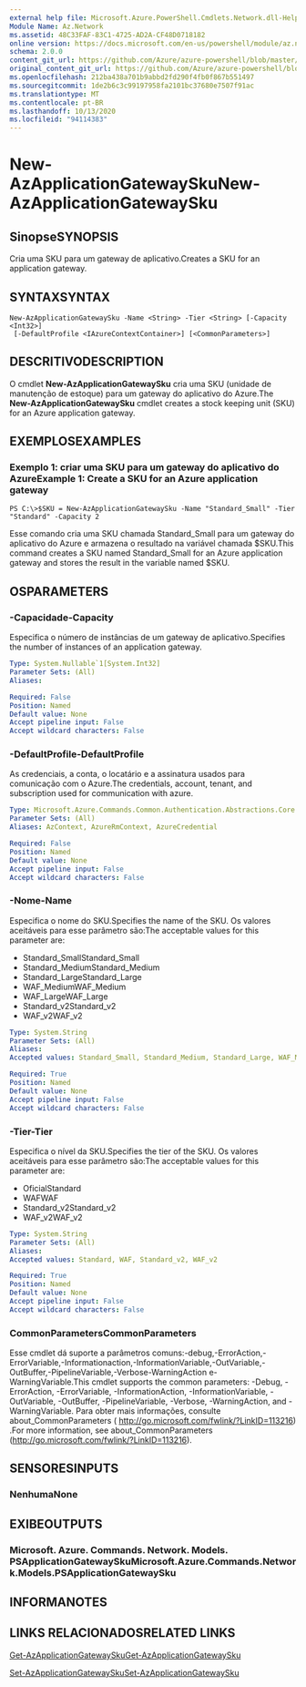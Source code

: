 ```yaml
---
external help file: Microsoft.Azure.PowerShell.Cmdlets.Network.dll-Help.xml
Module Name: Az.Network
ms.assetid: 48C33FAF-83C1-4725-AD2A-CF48D0718182
online version: https://docs.microsoft.com/en-us/powershell/module/az.network/new-azapplicationgatewaysku
schema: 2.0.0
content_git_url: https://github.com/Azure/azure-powershell/blob/master/src/Network/Network/help/New-AzApplicationGatewaySku.md
original_content_git_url: https://github.com/Azure/azure-powershell/blob/master/src/Network/Network/help/New-AzApplicationGatewaySku.md
ms.openlocfilehash: 212ba438a701b9abbd2fd290f4fb0f867b551497
ms.sourcegitcommit: 1de2b6c3c99197958fa2101bc37680e7507f91ac
ms.translationtype: MT
ms.contentlocale: pt-BR
ms.lasthandoff: 10/13/2020
ms.locfileid: "94114383"
---
```

# <span data-ttu-id="93131-101">New-AzApplicationGatewaySku</span><span class="sxs-lookup"><span data-stu-id="93131-101">New-AzApplicationGatewaySku</span></span>

## <span data-ttu-id="93131-102">Sinopse</span><span class="sxs-lookup"><span data-stu-id="93131-102">SYNOPSIS</span></span>
<span data-ttu-id="93131-103">Cria uma SKU para um gateway de aplicativo.</span><span class="sxs-lookup"><span data-stu-id="93131-103">Creates a SKU for an application gateway.</span></span>

## <span data-ttu-id="93131-104">SYNTAX</span><span class="sxs-lookup"><span data-stu-id="93131-104">SYNTAX</span></span>

```
New-AzApplicationGatewaySku -Name <String> -Tier <String> [-Capacity <Int32>]
 [-DefaultProfile <IAzureContextContainer>] [<CommonParameters>]
```

## <span data-ttu-id="93131-105">DESCRITIVO</span><span class="sxs-lookup"><span data-stu-id="93131-105">DESCRIPTION</span></span>
<span data-ttu-id="93131-106">O cmdlet **New-AzApplicationGatewaySku** cria uma SKU (unidade de manutenção de estoque) para um gateway do aplicativo do Azure.</span><span class="sxs-lookup"><span data-stu-id="93131-106">The **New-AzApplicationGatewaySku** cmdlet creates a stock keeping unit (SKU) for an Azure application gateway.</span></span>

## <span data-ttu-id="93131-107">EXEMPLOS</span><span class="sxs-lookup"><span data-stu-id="93131-107">EXAMPLES</span></span>

### <span data-ttu-id="93131-108">Exemplo 1: criar uma SKU para um gateway do aplicativo do Azure</span><span class="sxs-lookup"><span data-stu-id="93131-108">Example 1: Create a SKU for an Azure application gateway</span></span>
```
PS C:\>$SKU = New-AzApplicationGatewaySku -Name "Standard_Small" -Tier "Standard" -Capacity 2
```

<span data-ttu-id="93131-109">Esse comando cria uma SKU chamada Standard_Small para um gateway do aplicativo do Azure e armazena o resultado na variável chamada $SKU.</span><span class="sxs-lookup"><span data-stu-id="93131-109">This command creates a SKU named Standard_Small for an Azure application gateway and stores the result in the variable named $SKU.</span></span>

## <span data-ttu-id="93131-110">OS</span><span class="sxs-lookup"><span data-stu-id="93131-110">PARAMETERS</span></span>

### <span data-ttu-id="93131-111">-Capacidade</span><span class="sxs-lookup"><span data-stu-id="93131-111">-Capacity</span></span>
<span data-ttu-id="93131-112">Especifica o número de instâncias de um gateway de aplicativo.</span><span class="sxs-lookup"><span data-stu-id="93131-112">Specifies the number of instances of an application gateway.</span></span>

```yaml
Type: System.Nullable`1[System.Int32]
Parameter Sets: (All)
Aliases:

Required: False
Position: Named
Default value: None
Accept pipeline input: False
Accept wildcard characters: False
```

### <span data-ttu-id="93131-113">-DefaultProfile</span><span class="sxs-lookup"><span data-stu-id="93131-113">-DefaultProfile</span></span>
<span data-ttu-id="93131-114">As credenciais, a conta, o locatário e a assinatura usados para comunicação com o Azure.</span><span class="sxs-lookup"><span data-stu-id="93131-114">The credentials, account, tenant, and subscription used for communication with azure.</span></span>

```yaml
Type: Microsoft.Azure.Commands.Common.Authentication.Abstractions.Core.IAzureContextContainer
Parameter Sets: (All)
Aliases: AzContext, AzureRmContext, AzureCredential

Required: False
Position: Named
Default value: None
Accept pipeline input: False
Accept wildcard characters: False
```

### <span data-ttu-id="93131-115">-Nome</span><span class="sxs-lookup"><span data-stu-id="93131-115">-Name</span></span>
<span data-ttu-id="93131-116">Especifica o nome do SKU.</span><span class="sxs-lookup"><span data-stu-id="93131-116">Specifies the name of the SKU.</span></span>
<span data-ttu-id="93131-117">Os valores aceitáveis para esse parâmetro são:</span><span class="sxs-lookup"><span data-stu-id="93131-117">The acceptable values for this parameter are:</span></span>
- <span data-ttu-id="93131-118">Standard_Small</span><span class="sxs-lookup"><span data-stu-id="93131-118">Standard_Small</span></span>
- <span data-ttu-id="93131-119">Standard_Medium</span><span class="sxs-lookup"><span data-stu-id="93131-119">Standard_Medium</span></span>
- <span data-ttu-id="93131-120">Standard_Large</span><span class="sxs-lookup"><span data-stu-id="93131-120">Standard_Large</span></span>
- <span data-ttu-id="93131-121">WAF_Medium</span><span class="sxs-lookup"><span data-stu-id="93131-121">WAF_Medium</span></span>
- <span data-ttu-id="93131-122">WAF_Large</span><span class="sxs-lookup"><span data-stu-id="93131-122">WAF_Large</span></span>
- <span data-ttu-id="93131-123">Standard_v2</span><span class="sxs-lookup"><span data-stu-id="93131-123">Standard_v2</span></span>
- <span data-ttu-id="93131-124">WAF_v2</span><span class="sxs-lookup"><span data-stu-id="93131-124">WAF_v2</span></span>

```yaml
Type: System.String
Parameter Sets: (All)
Aliases:
Accepted values: Standard_Small, Standard_Medium, Standard_Large, WAF_Medium, WAF_Large, Standard_v2, WAF_v2

Required: True
Position: Named
Default value: None
Accept pipeline input: False
Accept wildcard characters: False
```

### <span data-ttu-id="93131-125">-Tier</span><span class="sxs-lookup"><span data-stu-id="93131-125">-Tier</span></span>
<span data-ttu-id="93131-126">Especifica o nível da SKU.</span><span class="sxs-lookup"><span data-stu-id="93131-126">Specifies the tier of the SKU.</span></span>
<span data-ttu-id="93131-127">Os valores aceitáveis para esse parâmetro são:</span><span class="sxs-lookup"><span data-stu-id="93131-127">The acceptable values for this parameter are:</span></span>
- <span data-ttu-id="93131-128">Oficial</span><span class="sxs-lookup"><span data-stu-id="93131-128">Standard</span></span>
- <span data-ttu-id="93131-129">WAF</span><span class="sxs-lookup"><span data-stu-id="93131-129">WAF</span></span>
- <span data-ttu-id="93131-130">Standard_v2</span><span class="sxs-lookup"><span data-stu-id="93131-130">Standard_v2</span></span>
- <span data-ttu-id="93131-131">WAF_v2</span><span class="sxs-lookup"><span data-stu-id="93131-131">WAF_v2</span></span>

```yaml
Type: System.String
Parameter Sets: (All)
Aliases:
Accepted values: Standard, WAF, Standard_v2, WAF_v2

Required: True
Position: Named
Default value: None
Accept pipeline input: False
Accept wildcard characters: False
```

### <span data-ttu-id="93131-132">CommonParameters</span><span class="sxs-lookup"><span data-stu-id="93131-132">CommonParameters</span></span>
<span data-ttu-id="93131-133">Esse cmdlet dá suporte a parâmetros comuns:-debug,-ErrorAction,-ErrorVariable,-Informationaction,-InformationVariable,-OutVariable,-OutBuffer,-PipelineVariable,-Verbose-WarningAction e-WarningVariable.</span><span class="sxs-lookup"><span data-stu-id="93131-133">This cmdlet supports the common parameters: -Debug, -ErrorAction, -ErrorVariable, -InformationAction, -InformationVariable, -OutVariable, -OutBuffer, -PipelineVariable, -Verbose, -WarningAction, and -WarningVariable.</span></span> <span data-ttu-id="93131-134">Para obter mais informações, consulte about_CommonParameters ( http://go.microsoft.com/fwlink/?LinkID=113216) .</span><span class="sxs-lookup"><span data-stu-id="93131-134">For more information, see about_CommonParameters (http://go.microsoft.com/fwlink/?LinkID=113216).</span></span>

## <span data-ttu-id="93131-135">SENSORES</span><span class="sxs-lookup"><span data-stu-id="93131-135">INPUTS</span></span>

### <span data-ttu-id="93131-136">Nenhuma</span><span class="sxs-lookup"><span data-stu-id="93131-136">None</span></span>

## <span data-ttu-id="93131-137">EXIBE</span><span class="sxs-lookup"><span data-stu-id="93131-137">OUTPUTS</span></span>

### <span data-ttu-id="93131-138">Microsoft. Azure. Commands. Network. Models. PSApplicationGatewaySku</span><span class="sxs-lookup"><span data-stu-id="93131-138">Microsoft.Azure.Commands.Network.Models.PSApplicationGatewaySku</span></span>

## <span data-ttu-id="93131-139">INFORMA</span><span class="sxs-lookup"><span data-stu-id="93131-139">NOTES</span></span>

## <span data-ttu-id="93131-140">LINKS RELACIONADOS</span><span class="sxs-lookup"><span data-stu-id="93131-140">RELATED LINKS</span></span>

[<span data-ttu-id="93131-141">Get-AzApplicationGatewaySku</span><span class="sxs-lookup"><span data-stu-id="93131-141">Get-AzApplicationGatewaySku</span></span>](./Get-AzApplicationGatewaySku.md)

[<span data-ttu-id="93131-142">Set-AzApplicationGatewaySku</span><span class="sxs-lookup"><span data-stu-id="93131-142">Set-AzApplicationGatewaySku</span></span>](./Set-AzApplicationGatewaySku.md)



